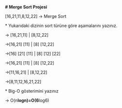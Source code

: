 **# Merge Sort Projesi**

[16,21,11,8,12,22] -> Merge Sort

\* Yukarıdaki dizinin sort türüne göre aşamalarını yazınız.



 -> [16,21,11] | [8,12,22]



 ->[16,21] [11] | [8] [12,22]



 ->[16] [21] [11] | [8] [12] [22]



 ->[16,21] [11] | [8] [12,22]



 ->[11,16,21] | [8,12,22]



 ->[8,11,12,16,21,22]



\* Big-O gösterimini yazınız



 -> O(n**logn)=O(6**log6)